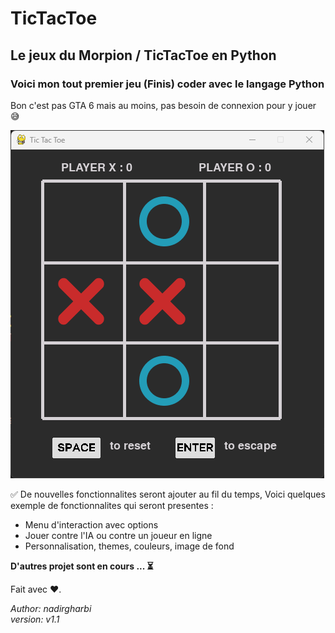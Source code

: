 # TicTacToe
## Le jeux du Morpion / TicTacToe en Python

### **Voici mon tout premier jeu (Finis) coder avec le langage Python**

Bon c'est pas GTA 6 mais au moins, pas besoin de connexion pour y jouer 😅


![alt text](./tic-tac-toe-img.png)


✅ De nouvelles fonctionnalites seront ajouter au fil du temps, Voici quelques exemple de fonctionnalites qui seront presentes :
* Menu d'interaction avec options 
* Jouer contre l'IA ou contre un joueur en ligne
* Personnalisation, themes, couleurs, image de fond 

**D'autres projet sont en cours ... ⏳**


Fait avec ❤️.

_Author: nadirgharbi_  
_version: v1.1_  
